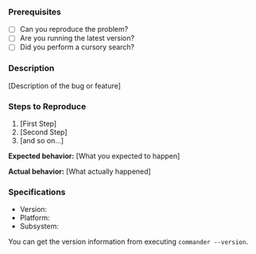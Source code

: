 ### Prerequisites

* [ ] Can you reproduce the problem?
* [ ] Are you running the latest version?
* [ ] Did you perform a cursory search?

### Description

[Description of the bug or feature]

### Steps to Reproduce

1. [First Step]
2. [Second Step]
3. [and so on...]

**Expected behavior:** [What you expected to happen]

**Actual behavior:** [What actually happened]

### Specifications

 - Version:
 - Platform: 
 - Subsystem: 
 
You can get the version information from executing `commander --version`.